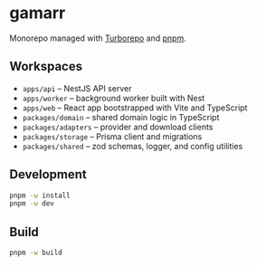# gamarr

Monorepo managed with [Turborepo](https://turbo.build/) and [pnpm](https://pnpm.io/).

## Workspaces

- `apps/api` – NestJS API server
- `apps/worker` – background worker built with Nest
- `apps/web` – React app bootstrapped with Vite and TypeScript
- `packages/domain` – shared domain logic in TypeScript
- `packages/adapters` – provider and download clients
- `packages/storage` – Prisma client and migrations
- `packages/shared` – zod schemas, logger, and config utilities

## Development

```bash
pnpm -w install
pnpm -w dev
```

## Build

```bash
pnpm -w build
```
